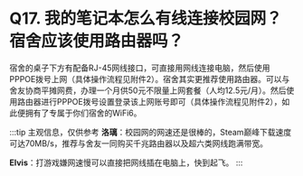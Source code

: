 # Q17. 我的笔记本怎么有线连接校园网？宿舍应该使用路由器吗？

宿舍的桌子下方有配备RJ-45网线接口，可直接用网线连接电脑，然后使用PPPOE拨号上网（具体操作流程见附件2）。宿舍其实更推荐使用路由器。可以与舍友协商平摊网费，办理一个月供50元不限量上网套餐（人均12.5元/月）。然后使用路由器进行PPPOE拨号设置登录该上网账号即可（具体操作流程见附件2），如此便拥有了专属于你们宿舍的WiFi6。

:::tip 主观信息，仅供参考
**洛璃**：校园网的网速还是很棒的，Steam巅峰下载速度可达70MB/s，推荐与舍友一同购买千兆路由器以及超六类网线跑满带宽。

**Elvis**：打游戏嫌网速慢可以直接把网线插在电脑上，快到起飞。
:::
